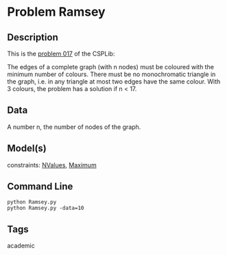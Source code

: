 # Problem Ramsey
## Description
This is the [problem 017](https://www.csplib.org/Problems/prob017/) of the CSPLib:

The edges of a complete graph (with n nodes) must be coloured with the minimum number of colours.
There must be no monochromatic triangle in the graph, i.e. in any triangle at most two edges have the same colour.
With 3 colours, the problem has a solution if n < 17.


## Data
A number n, the number of nodes of the graph.

## Model(s)

  constraints: [NValues](http://pycsp.org/documentation/constraints/NValues), [Maximum](http://pycsp.org/documentation/constraints/Maximum)


## Command Line

```
python Ramsey.py
python Ramsey.py -data=10
```

## Tags
 academic
